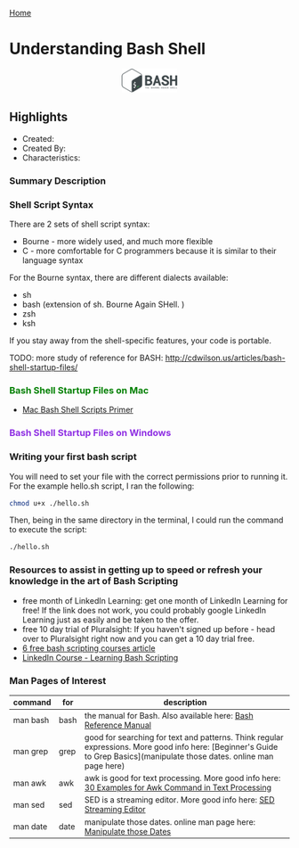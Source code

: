 [Home](../)

# Understanding Bash Shell

<p align="center">
  <img src="assets/logo.png" alt="c#" width="100"/>
</p>

## Highlights

- Created:
- Created By:
- Characteristics:

### Summary Description

### Shell Script Syntax

There are 2 sets of shell script syntax:

- Bourne - more widely used, and much more flexible
- C - more comfortable for C programmers because it is similar to their language syntax

For the Bourne syntax, there are different dialects available:

- sh
- bash (extension of sh. Bourne Again SHell. )
- zsh
- ksh

If you stay away from the shell-specific features, your code is portable.

TODO: more study of reference for BASH: http://cdwilson.us/articles/bash-shell-startup-files/

### <span style="color:green">Bash Shell Startup Files on Mac</span>

- [Mac Bash Shell Scripts Primer](https://developer.apple.com/library/archive/documentation/OpenSource/Conceptual/ShellScripting/shell_scripts/shell_scripts.html#//apple_ref/doc/uid/TP40004268-CH237-SW3)

### <span style="color:#8f30e3">Bash Shell Startup Files on Windows</span>

### Writing your first bash script

You will need to set your file with the correct permissions prior to running it. For the example hello.sh script, I ran the following:

```Bash
chmod u+x ./hello.sh
```

Then, being in the same directory in the terminal, I could run the command to execute the script:

```Bash
./hello.sh
```

### Resources to assist in getting up to speed or refresh your knowledge in the art of Bash Scripting

- free month of LinkedIn Learning: get one month of LinkedIn Learning for free! If the link does not work, you could probably google LinkedIn Learning just as easily and be taken to the offer.
- free 10 day trial of Pluralsight: If you haven't signed up before - head over to Pluralsight right now and you can get a 10 day trial free.
- [6 free bash scripting courses article](https://medium.com/javarevisited/6-free-courses-to-learn-bash-shell-scripting-in-linux-and-unix-a50461ecd4fe)
- [LinkedIn Course - Learning Bash Scripting](https://www.linkedin.com/learning/learning-bash-scripting/welcome?u=75159394)

### Man Pages of Interest

| command  | for  | description                                                                                                                                                               |
| -------- | ---- | ------------------------------------------------------------------------------------------------------------------------------------------------------------------------- |
| man bash | bash | the manual for Bash. Also available here: [Bash Reference Manual](https://www.gnu.org/savannah-checkouts/gnu/bash/manual/bash.html)                                       |
| man grep | grep | good for searching for text and patterns. Think regular expressions. More good info here: [Beginner's Guide to Grep Basics](manipulate those dates. online man page here) |
| man awk  | awk  | awk is good for text processing. More good info here: [30 Examples for Awk Command in Text Processing](https://likegeeks.com/awk-command/)                                |
| man sed  | sed  | SED is a streaming editor. More good info here: [SED Streaming Editor](https://www.gnu.org/software/sed/manual/sed.html)                                                  |
| man date | date | manipulate those dates. online man page here: [Manipulate those Dates](https://ss64.com/bash/date.html)                                                                   |

###
